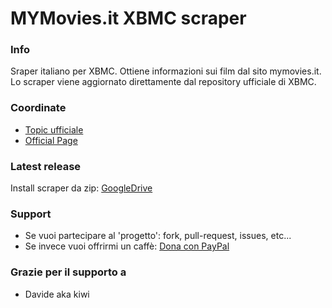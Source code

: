 MYMovies.it XBMC scraper
=====================

### Info
Sraper italiano per XBMC. Ottiene informazioni sui film dal sito mymovies.it.
Lo scraper viene aggiornato direttamente dal repository ufficiale di XBMC.

### Coordinate
* [Topic ufficiale](http://forum.xbmc.org/showthread.php?t=58141)
* [Official Page](http://addons.xbmc.org/show/metadata.mymovies.it)

### Latest release
Install scraper da zip: [GoogleDrive](https://drive.google.com/folderview?id=0BzaXzhTPJkC7ZlhjU1RHVEp1SlU&usp=sharing#list)

### Support
* Se vuoi partecipare al 'progetto': fork, pull-request, issues, etc...
* Se invece vuoi offrirmi un caffè: [Dona con PayPal](https://www.paypal.com/cgi-bin/webscr?cmd=_donations&business=muttley%2ebd%40gmail%2ecom&lc=IT&item_name=XBMC%20MyMovies%2eit%20Scraper%20%28muttley%29&item_number=mymovies%2eit%20scaper&currency_code=EUR&bn=PP%2dDonationsBF%3abtn_donate_LG%2egif%3aNonHosted)

### Grazie per il supporto a
* Davide aka kiwi
